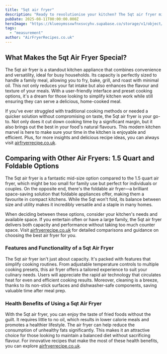 ```yaml
---
title: "5qt air fryer"
description: "Ready to revolutionise your kitchen? The 5qt air fryer might just be your new best friend. Dive into its features and benefits, and discover why it’s a must-have for home cooks."
pubDate: 2025-08-11T00:00:00.000Z
heroImage: "https://klueoymssxwfnxsvcyhv.supabase.co/storage/v1/object/public/md/5qt-air-fryer-8b312004.png"
tags:
  - "measurement"
author: "AirFryerRecipes.co.uk"
---
```


<h2 id="">What Makes the 5qt Air Fryer Special?</h2><p id="">The 5qt air fryer is a standout kitchen appliance that combines convenience and versatility, ideal for busy households. Its capacity is perfectly sized to handle a family meal, allowing you to fry, bake, grill, and roast with minimal oil. This not only reduces your fat intake but also enhances the flavour and texture of your meals. With a user-friendly interface and preset cooking options, it's a dream for those looking to simplify kitchen work while still ensuring they can serve a delicious, home-cooked meal.</p><p id="">If you've ever struggled with traditional cooking methods or needed a quicker solution without compromising on taste, the 5qt air fryer is your go-to. Not only does it cut down cooking time by a significant margin, but it also brings out the best in your food's natural flavours. This modern kitchen marvel is here to make sure your time in the kitchen is enjoyable and efficient. Plus, for more insights and delicious recipe ideas, you can always visit <a href="https://www.airfryerrecipe.co.uk/" id="">airfryerrecipe.co.uk</a>.</p><h2 id="">Comparing with Other Air Fryers: 1.5 Quart and Foldable Options</h2><p id="">The 5qt air fryer is a fantastic mid-size option compared to the 1.5 quart air fryer, which might be too small for family use but perfect for individuals or couples. On the opposite end, there's the foldable air fryer—a brilliant space-saving solution that foldable appliances offer, making them a favourite in compact kitchens. While the 5qt won't fold, its balance between size and utility makes it incredibly versatile and a staple in many homes.</p><p id="">When deciding between these options, consider your kitchen's needs and available space. If you entertain often or have a large family, the 5qt air fryer delivers both capacity and performance without taking too much counter space. Visit <a href="https://www.airfryerrecipe.co.uk/" id="">airfryerrecipe.co.uk</a> for detailed comparisons and guidance on choosing the best air fryer for you.</p><h3 id="">Features and Functionality of a 5qt Air Fryer</h3><p id="">The 5qt air fryer isn't just about capacity. It's packed with features that simplify cooking routines. From adjustable temperature controls to multiple cooking presets, this air fryer offers a tailored experience to suit your culinary needs. Users will appreciate the rapid air technology that circulates heat for even and efficient cooking results. Moreover, cleaning is a breeze, thanks to its non-stick surfaces and dishwasher-safe components, saving valuable time after meal prep.</p><h3 id="">Health Benefits of Using a 5qt Air Fryer</h3><p id="">With the 5qt air fryer, you can enjoy the taste of fried foods without the guilt. It requires little to no oil, which results in lower calorie meals and promotes a healthier lifestyle. The air fryer can help reduce the consumption of unhealthy fats significantly. This makes it an attractive choice for those looking to maintain a balanced diet without sacrificing flavour. For innovative recipes that make the most of these health benefits, you can explore <a href="https://www.airfryerrecipe.co.uk/" id="">airfryerrecipe.co.uk</a>.</p>